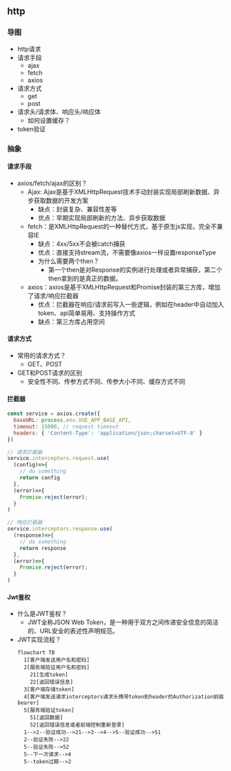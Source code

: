 ## http

### 导图
- http请求
- 请求手段
  - ajax
  - fetch
  - axios
- 请求方式
  - get
  - post
- 请求头/请求体、响应头/响应体
  - 如何设置缓存？
- token验证


### 抽象
#### 请求手段
- axios/fetch/ajax的区别？
  - Ajax: Ajax是基于XMLHttpRequest技术手动封装实现局部刷新数据、异步获取数据的开发方案
    - 缺点：封装复杂、兼容性差等
    - 优点：早期实现局部刷新的方法、异步获取数据
  - fetch：是XMLHttpRequest的一种替代方式，基于原生js实现，完全不兼容IE
    - 缺点：4xx/5xx不会被catch捕获
    - 优点：直接支持stream流，不需要像axios一样设置responseType
    - 为什么需要两个then？
      - 第一个then是对Response的实例进行处理或者异常捕获，第二个then拿到的是真正的数据。
  - axios：axios是基于XMLHttpRequest和Promise封装的第三方库，增加了请求/响应拦截器
    - 优点：拦截器在响应/请求前写入一些逻辑，例如在header中自动加入token、api简单易用、支持操作方式
    - 缺点：第三方库占用空间
#### 请求方式
- 常用的请求方式？
  - GET、POST
- GET和POST请求的区别
  - 安全性不同、传参方式不同、传参大小不同、缓存方式不同
#### 拦截器
```js
const service = axios.create({
  baseURL: process.env.VUE_APP_BASE_API, 
  timeout: 15000, // request timeout
  headers: { 'Content-Type': 'application/json;charset=UTF-8' }
})

// 请求拦截器
service.interceptors.request.use(
  (config)=>{
    // do something
    return config
  },
  (error)=>{
    Promise.reject(error);
  }
)

// 响应拦截器
service.interceptors.response.use(
  (response)=>{
    // do something
    return response
  },
  (error)=>{
    Promise.reject(error);
  }
)
```
#### Jwt鉴权
- 什么是JWT鉴权？
  - JWT全称JSON Web Token，是一种用于双方之间传递安全信息的简洁的、URL安全的表述性声明规范。
- JWT实现流程？
  ```mermaid
  flowchart TB
    1[客户端发送用户名和密码]
    2[服务端验证用户名和密码]
      21[生成token]
      22[返回错误信息]
    3[客户端存储token]
    4[客户端发送请求interceptors请求头携带token到header的Authorization前缀bearer]
    5[服务端验证token]
      51[返回数据]
      52[返回错误信息或者前端控制重新登录]
    1-->2--验证成功-->21-->3-->4-->5--验证成功-->51
    2--验证失败-->22
    5--验证失败-->52
    5--下一次请求-->4
    5--token过期-->2
  ```

